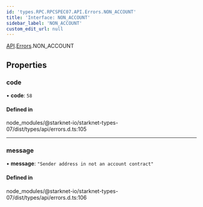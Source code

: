 ```yaml
---
id: 'types.RPC.RPCSPEC07.API.Errors.NON_ACCOUNT'
title: 'Interface: NON_ACCOUNT'
sidebar_label: 'NON_ACCOUNT'
custom_edit_url: null
---
```


[API](../namespaces/types.RPC.RPCSPEC07.API.md).[Errors](../namespaces/types.RPC.RPCSPEC07.API.Errors.md).NON_ACCOUNT

## Properties

### code

• **code**: `58`

#### Defined in

node_modules/@starknet-io/starknet-types-07/dist/types/api/errors.d.ts:105

---

### message

• **message**: `"Sender address in not an account contract"`

#### Defined in

node_modules/@starknet-io/starknet-types-07/dist/types/api/errors.d.ts:106
